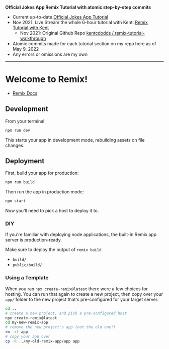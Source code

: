 **Official Jokes App Remix Tutorial with atomic step-by-step commits**

- Current up-to-date [Official Jokes App Tutorial](https://remix.run/docs/en/v1/tutorials/jokes#jokes-app-tutorial)
- Nov 2021: Live Stream the whole 6-hour tutorial with Kent: [Remix Tutorial with Kent](https://www.youtube.com/watch?v=hsIWJpuxNj0)
  - Nov 2021: Original Github Repo [kentcdodds / remix-tutorial-walkthrough](https://github.com/kentcdodds/remix-tutorial-walkthrough)
- Atomic commits made for each tutorial section on my repo here as of May 9, 2022
- Any errors or omissions are my own

---

# Welcome to Remix!

- [Remix Docs](https://remix.run/docs)

## Development

From your terminal:

```sh
npm run dev
```

This starts your app in development mode, rebuilding assets on file changes.

## Deployment

First, build your app for production:

```sh
npm run build
```

Then run the app in production mode:

```sh
npm start
```

Now you'll need to pick a host to deploy it to.

### DIY

If you're familiar with deploying node applications, the built-in Remix app server is production-ready.

Make sure to deploy the output of `remix build`

- `build/`
- `public/build/`

### Using a Template

When you ran `npx create-remix@latest` there were a few choices for hosting. You can run that again to create a new project, then copy over your `app/` folder to the new project that's pre-configured for your target server.

```sh
cd ..
# create a new project, and pick a pre-configured host
npx create-remix@latest
cd my-new-remix-app
# remove the new project's app (not the old one!)
rm -rf app
# copy your app over
cp -R ../my-old-remix-app/app app
```
